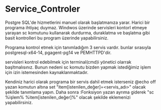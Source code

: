 # Service_Controler
Postgre SQL'de hizmetlerini manuel olarak başlatmanıza yarar.
Harici bir programa ihtiyaç duymaz. Windwos üzerinde servisleri kontorl etmeye yarayan sc komutunu kullanarak durdurma, duraklatma ve başlatma gibi basit kontrolleri bu program üzerinde yapabilirsiniz.

Programa kontrol etmek için tanımladığım 3 servis vardır. bunlar sırasıyla postgresql-x64-14, pgagent-pg14 ve PEMHTTPD'dir.

servisleri kontrol edebilmek için terminal(cmd)i yönetici olarrak başltmalısınız. Bunun nedeni sc komutu bizden yapmak istediğimiz işlem için izin istemesinden kaynaklanmaktadır.

Kendiniz harici olarak programa bir servis dahil etmek isterseniz @echo off yazan komutun altına set "item[istenilen_değer]=<servis_adı>" olacak şekilde tanımlama yapın.
Daha sonra :Fonksiyon yazan ayrıma giderek "sc %işlem% %item[istenilen_değer]%" olacak şekilde eklemenizi yapabilirsiniz.
